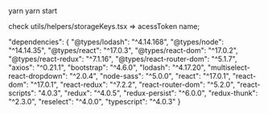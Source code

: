 yarn
yarn start

check utils/helpers/storageKeys.tsx => acessToken name;

  "dependencies": {
    "@types/lodash": "^4.14.168",
    "@types/node": "^14.14.35",
    "@types/react": "^17.0.3",
    "@types/react-dom": "^17.0.2",
    "@types/react-redux": "^7.1.16",
    "@types/react-router-dom": "^5.1.7",
    "axios": "^0.21.1",
    "bootstrap": "^4.6.0",
    "lodash": "^4.17.20",
    "multiselect-react-dropdown": "^2.0.4",
    "node-sass": "^5.0.0",
    "react": "^17.0.1",
    "react-dom": "^17.0.1",
    "react-redux": "^7.2.2",
    "react-router-dom": "^5.2.0",
    "react-scripts": "4.0.3",
    "redux": "^4.0.5",
    "redux-persist": "^6.0.0",
    "redux-thunk": "^2.3.0",
    "reselect": "^4.0.0",
    "typescript": "^4.0.3"
  }
